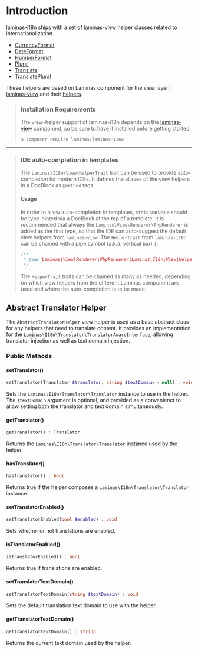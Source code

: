 # Introduction

laminas-i18n ships with a set of laminas-view helper classes related to
internationalization.

- [CurrencyFormat](currency-format.md)
- [DateFormat](date-format.md)
- [NumberFormat](number-format.md)
- [Plural](plural.md)
- [Translate](translate.md)
- [TranslatePlural](translate-plural.md)

These helpers are based on Laminas component for the view layer:
[laminas-view](https://docs.laminas.dev/laminas-view/) and their
[helpers](https://docs.laminas.dev/laminas-view/helpers/intro/).

<!-- markdownlint-disable-next-line MD001 -->
> ### Installation Requirements
>
> The view-helper support of laminas-i18n depends on the
> [laminas-view](https://docs.laminas.dev/laminas-view/) component, so be sure
> to have it installed before getting started:
>
> ```bash
> $ composer require laminas/laminas-view
> ```

---

> ### IDE auto-completion in templates
>
> The `Laminas\I18n\View\HelperTrait` trait can be used to provide
> auto-completion for modern IDEs. It defines the aliases of the view helpers in
> a DocBlock as `@method` tags.
>
> #### Usage
>
> In order to allow auto-completion in templates, `$this` variable should be
> type-hinted via a DocBlock at the top of a template. It is recommended that
> always the `Laminas\View\Renderer\PhpRenderer` is added as the first type, so
> that the IDE can auto-suggest the default view helpers from `laminas-view`.
> The `HelperTrait` from `laminas-i18n` can be chained with a pipe symbol
> (a.k.a. vertical bar) `|`:
>
> ```php
> /**
>  * @var Laminas\View\Renderer\PhpRenderer|Laminas\I18n\View\HelperTrait $this
>  */
> ```
>
> The `HelperTrait` traits can be chained as many as needed, depending on which
> view helpers from the different Laminas component are used and where the
> auto-completion is to be made.

## Abstract Translator Helper

The `AbstractTranslatorHelper` view helper is used as a base abstract class for
any helpers that need to translate content. It provides an implementation for
the `Laminas\I18n\Translator\TranslatorAwareInterface`, allowing translator
injection as well as text domain injection.

### Public Methods

#### setTranslator()

```php
setTranslator(Translator $translator, string $textDomain = null) : void
```

Sets the `Laminas\I18n\Translator\Translator` instance to use in the helper. The
`$textDomain` argument is optional, and provided as a convenienct to allow
setting both the translator and text domain simultaneously.

#### getTranslator()

```php
getTranslator() : Translator
```

Returns the `Laminas\I18n\Translator\Translator` instance used by the helper.

#### hasTranslator()

```php
hasTranslator() : bool
```

Returns true if the helper composes a `Laminas\I18n\Translator\Translator`
instance.

#### setTranslatorEnabled()

```php
setTranslatorEnabled(bool $enabled) : void
```

Sets whether or not translations are enabled.

#### isTranslatorEnabled()

```php
isTranslatorEnabled() : bool
```

Returns true if translations are enabled.

#### setTranslatorTextDomain()

```php
setTranslatorTextDomain(string $textDomain) : void
```

Sets the default translation text domain to use with the helper.

#### getTranslatorTextDomain()

```php
getTranslatorTextDomain() : string
```

Returns the current text domain used by the helper.

